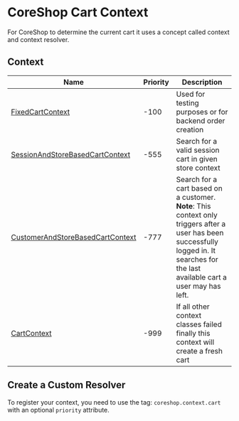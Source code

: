 # CoreShop Cart Context

For CoreShop to determine the current cart it uses a concept called context and context resolver.

## Context

| Name | Priority | Description|
|------|----------|------------|
| [FixedCartContext](https://github.com/coreshop/CoreShop/blob/master/src/CoreShop/Component/Order/Context/FixedCartContext.php) | -100 | Used for testing purposes or for backend order creation |
| [SessionAndStoreBasedCartContext](https://github.com/coreshop/CoreShop/blob/master/src/CoreShop/Bundle/OrderBundle/Context/SessionAndStoreBasedCartContext.php) | -555 | Search for a valid session cart in given store context |
| [CustomerAndStoreBasedCartContext](https://github.com/coreshop/CoreShop/blob/master/src/CoreShop/Bundle/OrderBundle/Context/CustomerAndStoreBasedCartContext.php) | -777 | Search for a cart based on a customer. **Note**: This context only triggers after a user has been successfully logged in. It searches for the last available cart a user may has left. |
| [CartContext](https://github.com/coreshop/CoreShop/blob/master/src/CoreShop/Component/Order/Context/CartContext.php) | -999 | If all other context classes failed finally this context will create a fresh cart |


## Create a Custom Resolver

To register your context, you need to use the tag: `coreshop.context.cart` with an optional `priority` attribute.
